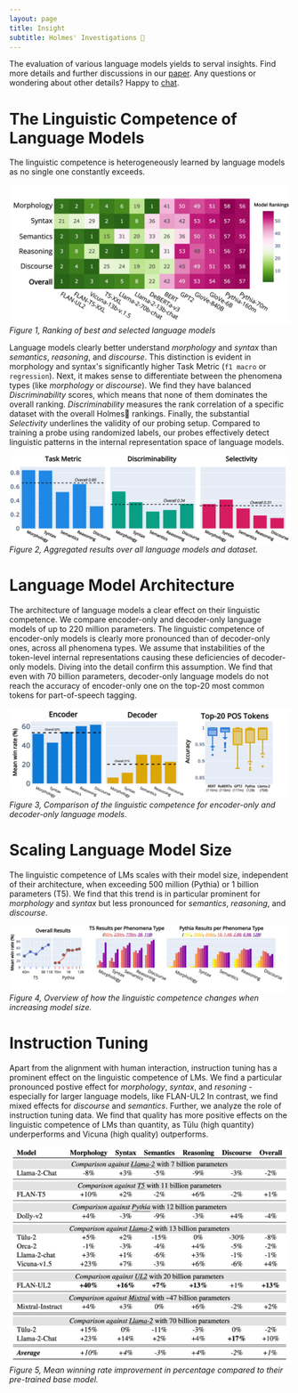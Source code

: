 ```yaml
---
layout: page
title: Insight
subtitle: Holmes' Investigations 🔎
---
```


The evaluation of various language models yields to serval insights.
Find more details and further discussions in our <a href="todo">paper</a>.
Any questions or wondering about other details? Happy to <a href= "mailto:holmesbenchmark@gmail.com">chat</a>.


# The Linguistic Competence of Language Models
The linguistic competence is heterogeneously learned by language models as no single one constantly exceeds.

![Drag Racing](assets/img/top-lms.jpg)
*Figure 1, Ranking of best and selected language models*

Language models clearly better understand *morphology* and *syntax* than *semantics*, *reasoning*, and *discourse*.
This distinction is evident in morphology and syntax's significantly higher Task Metric (`f1 macro` or `regression`).
Next, it makes sense to differentiate between the phenomena types (like *morphology* or *discourse*).
We find they have balanced *Discriminability* scores, which means that none of them dominates the overall ranking.
*Discriminability* measures the rank correlation of a specific dataset with the overall Holmes🔎 rankings.
Finally, the substantial *Selectivity* underlines the validity of our probing setup.
Compared to training a probe using randomized labels, our probes effectively detect linguistic patterns in the internal representation space of language models.

![Drag Racing](assets/img/overall.jpg)
*Figure 2, Aggregated results over all language models and dataset.*

# Language Model Architecture
The architecture of language models a clear effect on their linguistic competence. 
We compare encoder-only and decoder-only language models of up to 220 million parameters.
The linguistic competence of encoder-only models is clearly more pronounced than of decoder-only ones, across all phenomena types.
We assume that instabilities of the token-level internal representations causing these deficiencies of decoder-only models. 
Diving into the detail confirm this assumption.
We find that even with 70 billion parameters, decoder-only language models do not reach the accuracy of encoder-only one on the top-20 most common tokens for part-of-speech tagging. 

![Drag Racing](assets/img/architecture.jpg)
*Figure 3, Comparison of the linguistic competence for encoder-only and decoder-only language models.*

# Scaling Language Model Size
The linguistic competence of LMs scales with their model size, independent of their architecture, when exceeding 500 million (Pythia) or 1 billion parameters (T5).
We find that this trend is in particular prominent for *morphology* and *syntax* but less pronounced for *semantics*, *reasoning*, and *discourse*. 

![Drag Racing](assets/img/scaling.jpg)
*Figure 4, Overview of how the linguistic competence changes when increasing model size.*

# Instruction Tuning
Apart from the alignment with human interaction, instruction tuning has a prominent effect on the linguistic competence of LMs. 
We find a particular pronounced postive effect for *morphology*, *syntax*, and *resoning* - especially for larger language models, like FLAN-UL2 
In contrast, we find mixed effects for *discourse* and *semantics*.
Further, we analyze the role of instruction tuning data.
We find that quality has more positive effects on the linguistic competence of LMs than quantity, as Tülu (high quantity) underperforms and Vicuna (high quality) outperforms.

![Drag Racing](assets/img/table.png)
*Figure 5, Mean winning rate improvement in percentage compared to their pre-trained base model.*
